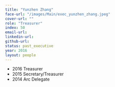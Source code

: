 ```yaml
---
title: "Yunzhen Zhang"
face-url: "/images/Main/exec_yunzhen_zhang.jpeg"
cover-url: ""
role: "Treasurer"
index: 50
email-url:
linkedin-url:
github-url:
status: past_executive
year: 2016
layout: people
---
```

- 2016 Treasurer
- 2015 Secretary/Treasurer
- 2014 Arc Delegate
